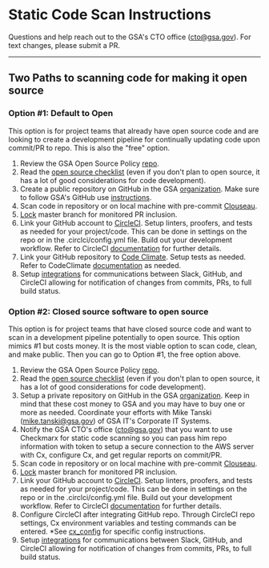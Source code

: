 # Static Code Scan Instructions

Questions and help reach out to the GSA's CTO office (cto@gsa.gov).  For text changes, please submit a PR.

---

## Two Paths to scanning code for making it open source

### Option #1: Default to Open

This option is for project teams that already have open source code and are looking to create a development pipeline for continually updating code upon commit/PR to repo.  This is also the "free" option.

1. Review the GSA Open Source Policy [repo](https://github.com/GSA/open-source-policy).
2. Read the [open source checklist](https://github.com/GSA/open-source-policy/blob/master/open_source_checklist.md) (even if you don't plan to open source, it has a lot of good considerations for code development).
3. Create a public repository on GitHub in the GSA [organization](https://github.com/GSA).  Make sure to follow GSA's GitHub use [instructions](https://github.com/GSA/GitHub-Administration).
4. Scan code in repository or on local machine with pre-commit  [Clouseau](https://github.com/cfpb/clouseau).
5. [Lock](https://help.github.com/articles/configuring-protected-branches/) master branch for monitored PR inclusion.
6. Link your GitHub account to [CircleCI](https://circleci.com/). Setup linters, proofers, and tests as needed for your project/code.  This can be done in settings on the repo or in the .circlci/config.yml file. Build out your development workflow. Refer to CircleCI [documentation](https://circleci.com/docs/) for further details.
7. Link your GitHub repository to [Code Climate](https://codeclimate.com/).  Setup tests as needed.  Refer to CodeClimate [documentation](https://docs.codeclimate.com/) as needed.
8. Setup [integrations](https://gsa-tts.slack.com/apps) for communications between Slack, GitHub, and CircleCI allowing for notification of changes from commits, PRs, to full build status.

### Option #2: Closed source software to open source

This option is for project teams that have closed source code and want to scan in a development pipeline potentially to open source.  This option mimics #1 but costs money. It is the most viable option to scan code, clean, and make public.  Then you can go to Option #1, the free option above.

1. Review the GSA Open Source Policy [repo](https://github.com/GSA/open-source-policy).
2. Read the [open source checklist](https://github.com/GSA/open-source-policy/blob/master/open_source_checklist.md) (even if you don't plan to open source, it has a lot of good considerations for code development).
3. Setup a private repository on GitHub in the GSA [organization](https://github.com/GSA).  Keep in mind that these cost money to GSA and you may have to buy one or more as needed.  Coordinate your efforts with Mike Tanski (mike.tanski@gsa.gov) of GSA IT's Corporate IT Systems.
4. Notify the GSA CTO's office (cto@gsa.gov) that you want to use Checkmarx for static code scanning so you can pass him repo information with token to setup a secure connection to the AWS server with Cx, configure Cx, and get regular reports on commit/PR.
5. Scan code in repository or on local machine with pre-commit [Clouseau](https://github.com/cfpb/clouseau).
6. [Lock](https://help.github.com/articles/configuring-protected-branches/) master branch for monitored PR inclusion.
7. Link your GitHub account to [CircleCI](https://circleci.com/). Setup linters, proofers, and tests as needed for your project/code.  This can be done in settings on the repo or in the .circlci/config.yml file. Build out your development workflow. Refer to CircleCI [documentation](https://circleci.com/docs/) for further details.
8. Configure CircleCI after integrating GitHub repo. Through CircleCI repo settings, Cx environment variables and testing commands can be entered.  *See [cx_config](https://github.com/GSA/open-source-policy/blob/master/OpenSource_code/cx_config.md) for specific config instructions.
9. Setup [integrations](https://gsa-tts.slack.com/apps) for communications between Slack, GitHub, and CircleCI allowing for notification of changes from commits, PRs, to full build status.